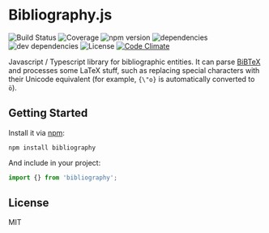 # Bibliography.js

![Build Status](https://img.shields.io/travis/digitalheir/bibliography-js.svg)
![Coverage](https://img.shields.io/coveralls/digitalheir/bibliography-js.svg)
![npm version](https://img.shields.io/npm/v/bibliography.svg)
![dependencies](https://david-dm.org/digitalheir/bibliography-js.svg)
![dev dependencies](https://img.shields.io/david/dev/digitalheir/bibliography-js.svg)
![License](https://img.shields.io/npm/l/bibliography.svg)
[![Code Climate](https://codeclimate.com/github/digitalheir/bibliography-js/badges/gpa.svg)](https://codeclimate.com/github/digitalheir/bibliography-js)

Javascript / Typescript library for bibliographic entities. It can parse [BiBTeX](http://www.bibtex.org/) and processes some LaTeX stuff, such as replacing special characters with their Unicode equivalent (for example, `{\"o}`
is automatically converted to `ö`).

## Getting Started

Install it via [npm](https://www.npmjs.com/package/bibliography):

```shell
npm install bibliography
```

And include in your project:

```javascript
import {} from 'bibliography';
```

## License
MIT
